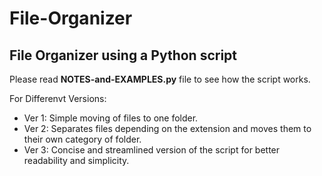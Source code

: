 # File-Organizer
## File Organizer using a Python script

Please read **NOTES-and-EXAMPLES.py** file to see how the script works.

For Differenvt Versions:

- Ver 1: Simple moving of files to one folder.
- Ver 2: Separates files depending on the extension and moves them to their own category of folder.
- Ver 3: Concise and streamlined version of the script for better readability and simplicity.
